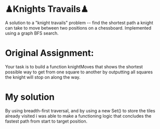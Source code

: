 # ♟Knights Travails♟
A solution to a "knight travails" problem -- find the shortest path a knight can take to move between two positions on a chessboard. Implemented using a graph BFS search.

# Original Assignment: 
Your task is to build a function knightMoves that shows the shortest possible way to get from one square to another by outputting all squares the knight will stop on along the way.

# My solution
By using breadth-first traversal, and by using a new Set() to store the tiles already visited i was able to make a functioning logic that concludes the fastest path from start to target position.

